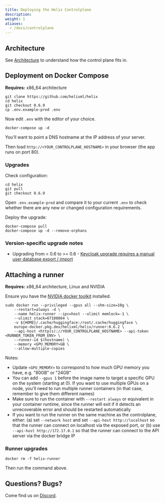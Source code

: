 ```yaml
---
title: Deploying the Helix Controlplane
description:
weight: 1
aliases:
  - /docs/controlplane
---
```


## Architecture

See [Architecture](/docs/architecture) to understand how the control plane fits in.

## Deployment on Docker Compose

**Requires:** x86_64 architecture

```
git clone https://github.com/helixml/helix
cd helix
git checkout 0.6.9
cp .env.example-prod .env
```
Now edit `.env` with the editor of your choice.
```
docker-compose up -d
```

You'll want to point a DNS hostname at the IP address of your server.

Then load `http://<YOUR_CONTROLPLANE_HOSTNAME>` in your browser (the app runs on port 80).

### Upgrades

Check configuration:
```
cd helix
git pull
git checkout 0.6.9
```
Open `.env.example-prod` and compare it to your current `.env` to check whether there are any new or changed configuration requirements.

Deploy the upgrade:
```
docker-compose pull
docker-compose up -d --remove-orphans
```

### Version-specific upgrade notes

* Upgrading from < 0.6 to >= 0.6 - [Keycloak upgrade requires a manual user database export / import](https://github.com/helixml/helix/blob/main/UPGRADING.md#from-helix--060-to-helix--060)

## Attaching a runner

**Requires:** x86_64 architecture, Linux and NVIDIA

Ensure you have the [NVIDIA docker toolkit](https://docs.nvidia.com/datacenter/cloud-native/container-toolkit/latest/install-guide.html) installed.

```
sudo docker run --privileged --gpus all --shm-size=10g \
    --restart=always -d \
    --name helix-runner --ipc=host --ulimit memlock=-1 \
    --ulimit stack=67108864 \
    -v ${HOME}/.cache/huggingface:/root/.cache/huggingface \
    europe-docker.pkg.dev/helixml/helix/runner:0.6.2 \
    --api-host <http(s)://YOUR_CONTROLPLANE_HOSTNAME> --api-token <RUNNER_TOKEN_FROM_ENV> \
    --runner-id $(hostname) \
    --memory <GPU_MEMORY>GB \
    --allow-multiple-copies
```

Notes:

* Update `<GPU_MEMORY>` to correspond to how much GPU memory you have, e.g. "80GB" or "24GB"
* You can add `--gpus 1` before the image name to target a specific GPU on the system (starting at 0). If you want to use multiple GPUs on a node, you'll need to run multiple runner containers (in that case, remember to give them different names)
* Make sure to run the container with `--restart always` or equivalent in your container runtime, since the runner will exit if it detects an unrecoverable error and should be restarted automatically
* If you want to run the runner on the same machine as the controlplane, either: (a) set `--network host` and set `--api-host http://localhost` so that the runner can connect on localhost via the exposed port, or (b) use `--api-host http://172.17.0.1` so that the runner can connect to the API server via the docker bridge IP

### Runner upgrades

```
docker rm -f helix-runner
```

Then run the command above.

## Questions? Bugs?

Come find us on [Discord](https://discord.gg/VJftd844GE).
